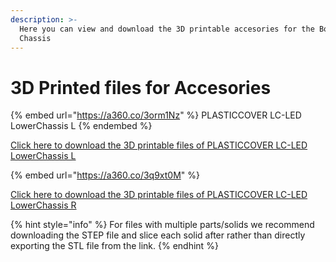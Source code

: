 ```yaml
---
description: >-
  Here you can view and download the 3D printable accesories for the Bottom
  Chassis
---
```


# 3D Printed files for Accesories

{% embed url="https://a360.co/3orm1Nz" %}
PLASTICCOVER LC-LED LowerChassis L
{% endembed %}

[Click here to download the 3D printable files of PLASTICCOVER LC-LED LowerChassis L](https://a360.co/3orm1Nz)



{% embed url="https://a360.co/3q9xt0M" %}

[Click here to download the 3D printable files of PLASTICCOVER LC-LED LowerChassis R](https://a360.co/3q9xt0M)

{% hint style="info" %}
For files with multiple parts/solids we recommend downloading the STEP file and slice each solid after rather than directly exporting the STL file from the link.
{% endhint %}
